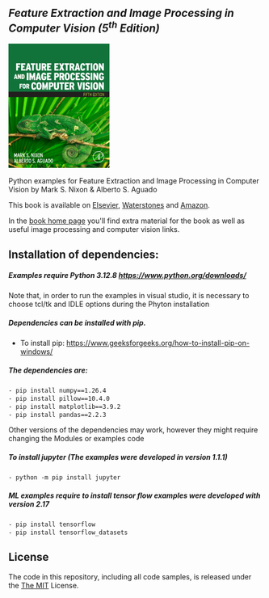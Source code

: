 ## *Feature Extraction and Image Processing in Computer Vision (5<sup>th</sup> Edition)*


<img src="https://github.com/Nixon-Aguado/5th-Edition-Feature-Extraction-and-Image-Processing-Book-Examples/blob/main/Images/BookCover.png" width="200"  />

Python examples for Feature Extraction and Image Processing in Computer Vision by Mark S. Nixon & Alberto S. Aguado

This book is available on [Elsevier](https://www.elsevier.com/books/feature-extraction-and-image-processing-for-computer-vision/nixon/978-0-12-814976-8), [Waterstones](https://www.waterstones.com/book/feature-extraction-and-image-processing-for-computer-vision/9780128149768) and [Amazon](https://www.amazon.co.uk/Feature-Extraction-Processing-Computer-Vision/dp/0128149760/ref=sr_1_2?keywords=feature+extraction+%26+image+processing+for+computer+vision&qid=1562229299&s=gateway&sr=8-2).

In the [book home page](https://www.southampton.ac.uk/~msn/book/) you'll find extra material for the book as well as useful image processing and computer vision links.

## Installation of dependencies:

##### Examples require Python 3.12.8 https://www.python.org/downloads/
Note that, in order to run the examples in visual studio, it is necessary to choose tcl/tk and IDLE options during the Phyton installation

##### Dependencies can be installed with pip. <br/>
- To install pip: https://www.geeksforgeeks.org/how-to-install-pip-on-windows/ <br/>

##### The dependencies are:<br/>
	- pip install numpy==1.26.4
	- pip install pillow==10.4.0
	- pip install matplotlib==3.9.2
	- pip install pandas==2.2.3

 Other versions of the dependencies may work, however they might require changing the Modules or examples code

##### To install jupyter (The examples were developed in version 1.1.1)
	- python -m pip install jupyter  

##### ML examples require to install tensor flow examples were developed with version 2.17
	- pip install tensorflow 
	- pip install tensorflow_datasets

## License
The code in this repository, including all code samples, is released under the [The MIT](https://opensource.org/licenses/MIT) License.

